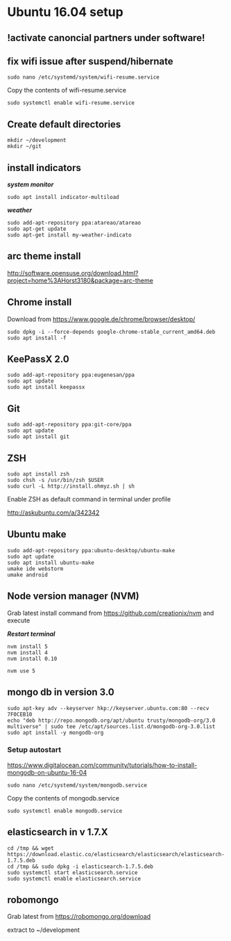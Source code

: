 # Ubuntu 16.04 setup

## !activate canoncial partners under software!

## fix wifi issue after suspend/hibernate

`sudo nano /etc/systemd/system/wifi-resume.service`

Copy the contents of wifi-resume.service

`sudo systemctl enable wifi-resume.service`


## Create default directories

```
mkdir ~/development
mkdir ~/git
```

## install indicators

***system monitor***

`sudo apt install indicator-multiload`

***weather***

```
sudo add-apt-repository ppa:atareao/atareao
sudo apt-get update
sudo apt-get install my-weather-indicato
```

## arc theme install
http://software.opensuse.org/download.html?project=home%3AHorst3180&package=arc-theme

## Chrome install
Download from https://www.google.de/chrome/browser/desktop/

```
sudo dpkg -i --force-depends google-chrome-stable_current_amd64.deb 
sudo apt install -f
```
## KeePassX 2.0

```
sudo add-apt-repository ppa:eugenesan/ppa
sudo apt update
sudo apt install keepassx
```

## Git

```
sudo add-apt-repository ppa:git-core/ppa
sudo apt update
sudo apt install git
```

## ZSH

```
sudo apt install zsh
sudo chsh -s /usr/bin/zsh $USER
sudo curl -L http://install.ohmyz.sh | sh
```

Enable ZSH as default command in terminal under profile

http://askubuntu.com/a/342342

## Ubuntu make
```
sudo add-apt-repository ppa:ubuntu-desktop/ubuntu-make
sudo apt update
sudo apt install ubuntu-make
umake ide webstorm
umake android
```

## Node version manager (NVM)
Grab latest install command from https://github.com/creationix/nvm and execute

***Restart terminal***

```
nvm install 5
nvm install 4
nvm install 0.10

nvm use 5
```


## mongo db in version 3.0
```
sudo apt-key adv --keyserver hkp://keyserver.ubuntu.com:80 --recv 7F0CEB10
echo "deb http://repo.mongodb.org/apt/ubuntu trusty/mongodb-org/3.0 multiverse" | sudo tee /etc/apt/sources.list.d/mongodb-org-3.0.list
sudo apt install -y mongodb-org
```
### Setup autostart
https://www.digitalocean.com/community/tutorials/how-to-install-mongodb-on-ubuntu-16-04

`sudo nano /etc/systemd/system/mongodb.service`

Copy the contents of mongodb.service

`sudo systemctl enable mongodb.service`


## elasticsearch in v 1.7.X
```
cd /tmp && wget https://download.elastic.co/elasticsearch/elasticsearch/elasticsearch-1.7.5.deb
cd /tmp && sudo dpkg -i elasticsearch-1.7.5.deb
sudo systemctl start elasticsearch.service
sudo systemctl enable elasticsearch.service
```
## robomongo

Grab latest from https://robomongo.org/download

extract to ~/development

